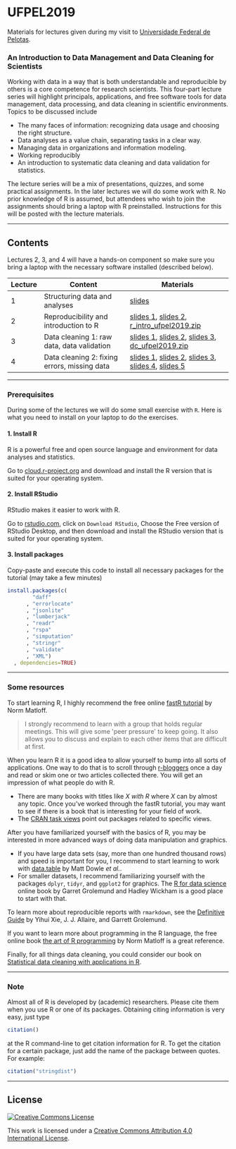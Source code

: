 # UFPEL2019

Materials for lectures given during my visit to [Universidade Federal de Pelotas](http://portal.ufpel.edu.br/).


### An Introduction to Data Management and Data Cleaning for Scientists


Working with data in a way that is both understandable and reproducible by
others is a core competence for research scientists. This four-part lecture
series will highlight principals, applications, and free software tools for
data management, data processing, and data cleaning in scientific environments.
Topics to be discussed include

- The many faces of information: recognizing data usage and choosing the right structure.
- Data analyses as a value chain, separating tasks in a clear way.
- Managing data in organizations and information modeling.
- Working reproducibly
- An introduction to systematic data cleaning and data validation for statistics.

The lecture series will be a mix of presentations, quizzes, and some practical
assignments. In the later lectures we will do some work with R. No prior
knowledge of R is assumed, but attendees who wish to join the assignments
should bring a laptop with R preinstalled. Instructions for this will be posted
with the lecture materials.

---

## Contents

Lectures 2, 3, and 4 will have a hands-on component so make sure you bring a
laptop with the necessary software installed (described below).


| Lecture | Content                                     | Materials |
|---------|---------------------------------------------|-----------|
| 1       | Structuring data and analyses               |[slides](https://github.com/markvanderloo/UFPEL2019/raw/master/files/01_slides.pdf)    |
| 2       | Reproducibility and introduction to R       |[slides 1](https://github.com/markvanderloo/UFPEL2019/raw/master/files/02_1_slides.pdf), [slides 2](https://github.com/markvanderloo/UFPEL2019/raw/master/files/02_2_slides.pdf), [r_intro_ufpel2019.zip](https://github.com/markvanderloo/UFPEL2019/raw/master/files/r_intro_ufpel2019.zip) |
| 3       | Data cleaning 1: raw data, data validation   |[slides 1](https://github.com/markvanderloo/UFPEL2019/raw/master/files/03_1_slides.pdf), [slides 2](https://github.com/markvanderloo/UFPEL2019/raw/master/files/03_2_slides.pdf), [slides 3](https://github.com/markvanderloo/UFPEL2019/raw/master/files/03_3_slides.pdf), [dc_ufpel2019.zip](https://github.com/markvanderloo/UFPEL2019/raw/master/files/dc_ufpel2019.zip) |
| 4       | Data cleaning 2: fixing errors, missing data |[slides 1](https://github.com/markvanderloo/UFPEL2019/raw/master/files/04_1_slides.pdf), [slides 2](https://github.com/markvanderloo/UFPEL2019/raw/master/files/04_2_slides.pdf), [slides 3](https://github.com/markvanderloo/UFPEL2019/raw/master/files/04_3_slides.pdf), [slides 4](https://github.com/markvanderloo/UFPEL2019/raw/master/files/04_4_slides.pdf), [slides 5](https://github.com/markvanderloo/UFPEL2019/raw/master/files/04_5_slides.pdf)  |



---


### Prerequisites

During some of the lectures we will do some small exercise with `R`. Here is what
you need to install on your laptop to do the exercises.


#### 1. Install R


R is a powerful free and open source language and environment for data analyses
and statistics.


Go to [cloud.r-project.org](https://cloud.r-project.org) and download
and install the R version that is suited for your operating system.


#### 2. Install RStudio

RStudio makes it easier to work with R.

Go to [rstudio.com](https://rstudio.com), click on `Download RStudio`, Choose
the Free version of RStudio Desktop, and then download and install the RStudio
version that is suited for your operating system.

#### 3. Install packages
 
Copy-paste and execute this code to install all necessary packages for the
tutorial (may take a few minutes)

```r
install.packages(c(
        "daff"
      , "errorlocate"
      , "jsonlite"
      , "lumberjack"
      , "readr"
      , "rspa"
      , "simputation"
      , "stringr"
      , "validate"
      , "XML")
  , dependencies=TRUE)
```

----

### Some resources


To start learning R, I highly recommend the free online [fastR
tutorial](https://github.com/matloff/fasteR/blob/master/README.md) by Norm
Matloff.


> I strongly recommend to learn with a group that holds regular meetings. This
will give some 'peer pressure' to keep going. It also allows you to discuss
and explain to each other items that are difficult at first.


When you learn R it is a good idea to allow yourself to bump into all sorts of
applications. One way to do that is to scroll through
[r-bloggers](https://r-bloggers.com) once a day and read or skim one or two
articles collected there. You will get an impression of what people do with R.

- There are many books with titles like _X with R_ where _X_ can by almost any
  topic. Once you've worked through the fastR tutorial, you may want to see if
  there is a book that is interesting for your field of work.
- The [CRAN task views](https://cran.r-project.org/web/views/) point out
  packages related to specific views.


After you have familiarized yourself with the basics of R, you may be
interested in more advanced ways of doing data manipulation and graphics. 

- If you have large data sets (say, more than one hundred thousand rows) and
  speed is important for you, I recommend to start learning to work with
[data.table](https://rdatatable.gitlab.io/data.table/) by Matt Dowle _et al._.
- For smaller datasets, I recommend familiarizing yourself with the packages
`dplyr`, `tidyr`, and `ggplot2` for graphics. The [R for data
science](https://r4ds.had.co.nz/) online book by Garret Grolemund and Hadley
Wickham is a good place to start with that.


To learn more about reproducible reports with `rmarkdown`, see the [Definitive
Guide](https://bookdown.org/yihui/rmarkdown/) by Yihui Xie, J. J. Allaire, and
Garrett Grolemund.

If you want to learn more about programming in the R language, the free 
online book [the art of R programming](http://diytranscriptomics.com/Reading/files/The%20Art%20of%20R%20Programming.pdf) by Norm Matloff is a great reference.


Finally, for all things data cleaning, you could consider our book on [Statistical data cleaning with applications in R](https://www.wiley.com/en-us/Statistical+Data+Cleaning+with+Applications+in+R-p-9781118897157).

----

### Note

Almost all of R is developed by (academic) researchers. Please cite them when you use R 
or one of its packages. Obtaining citing information is very easy, just type

```r
citation()
```
at the R command-line to get citation information for R. To get the citation for
a certain package, just add the name of the package between quotes. For example:

```r
citation("stringdist")
```



----
## License

[![Creative Commons License](https://i.creativecommons.org/l/by-nc/4.0/88x31.png)](http://creativecommons.org/licenses/by/4.0/)

This work is licensed under a [Creative Commons Attribution 4.0 International License](http://creativecommons.org/licenses/by-nc/4.0/).

